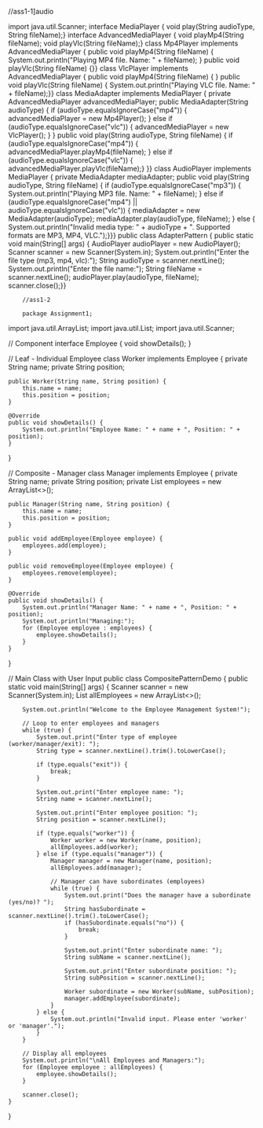 //ass1-1]audio

import java.util.Scanner;
interface MediaPlayer {
    void play(String audioType, String fileName);}
interface AdvancedMediaPlayer {
    void playMp4(String fileName);
    void playVlc(String fileName);}
class Mp4Player implements AdvancedMediaPlayer {
    public void playMp4(String fileName) {
        System.out.println("Playing MP4 file. Name: " + fileName); }
public void playVlc(String fileName) {}}
class VlcPlayer implements AdvancedMediaPlayer {
public void playMp4(String fileName) {    }
public void playVlc(String fileName) {
        System.out.println("Playing VLC file. Name: " + fileName);}}
class MediaAdapter implements MediaPlayer {
    private AdvancedMediaPlayer advancedMediaPlayer;
  public MediaAdapter(String audioType) {
        if (audioType.equalsIgnoreCase("mp4")) {
            advancedMediaPlayer = new Mp4Player();
        } else if (audioType.equalsIgnoreCase("vlc")) {
            advancedMediaPlayer = new VlcPlayer();  } }
  public void play(String audioType, String fileName) {
        if (audioType.equalsIgnoreCase("mp4")) {
            advancedMediaPlayer.playMp4(fileName);
        } else if (audioType.equalsIgnoreCase("vlc")) {
            advancedMediaPlayer.playVlc(fileName);} }}
class AudioPlayer implements MediaPlayer {
    private MediaAdapter mediaAdapter;
 public void play(String audioType, String fileName) {
        if (audioType.equalsIgnoreCase("mp3")) {
            System.out.println("Playing MP3 file. Name: " + fileName);
        } else if (audioType.equalsIgnoreCase("mp4") || audioType.equalsIgnoreCase("vlc")) {
            mediaAdapter = new MediaAdapter(audioType);
            mediaAdapter.play(audioType, fileName);
        } else {
            System.out.println("Invalid media type: " + audioType + ". Supported formats are MP3, MP4, VLC.");}}}
public class AdapterPattern {
    public static void main(String[] args) {
        AudioPlayer audioPlayer = new AudioPlayer();
        Scanner scanner = new Scanner(System.in);
System.out.println("Enter the file type (mp3, mp4, vlc):");
        String audioType = scanner.nextLine();
  System.out.println("Enter the file name:");
        String fileName = scanner.nextLine();
  audioPlayer.play(audioType, fileName);
        scanner.close();}}




        //ass1-2

        package Assignment1;
import java.util.ArrayList;
import java.util.List;
import java.util.Scanner;

// Component
interface Employee {
    void showDetails();
}

// Leaf - Individual Employee
class Worker implements Employee {
    private String name;
    private String position;

    public Worker(String name, String position) {
        this.name = name;
        this.position = position;
    }

    @Override
    public void showDetails() {
        System.out.println("Employee Name: " + name + ", Position: " + position);
    }
}

// Composite - Manager
class Manager implements Employee {
    private String name;
    private String position;
    private List<Employee> employees = new ArrayList<>();

    public Manager(String name, String position) {
        this.name = name;
        this.position = position;
    }

    public void addEmployee(Employee employee) {
        employees.add(employee);
    }

    public void removeEmployee(Employee employee) {
        employees.remove(employee);
    }

    @Override
    public void showDetails() {
        System.out.println("Manager Name: " + name + ", Position: " + position);
        System.out.println("Managing:");
        for (Employee employee : employees) {
            employee.showDetails();
        }
    }
}

// Main Class with User Input
public class CompositePatternDemo {
    public static void main(String[] args) {
        Scanner scanner = new Scanner(System.in);
        List<Employee> allEmployees = new ArrayList<>();

        System.out.println("Welcome to the Employee Management System!");

        // Loop to enter employees and managers
        while (true) {
            System.out.print("Enter type of employee (worker/manager/exit): ");
            String type = scanner.nextLine().trim().toLowerCase();

            if (type.equals("exit")) {
                break;
            }

            System.out.print("Enter employee name: ");
            String name = scanner.nextLine();

            System.out.print("Enter employee position: ");
            String position = scanner.nextLine();

            if (type.equals("worker")) {
                Worker worker = new Worker(name, position);
                allEmployees.add(worker);
            } else if (type.equals("manager")) {
                Manager manager = new Manager(name, position);
                allEmployees.add(manager);

                // Manager can have subordinates (employees)
                while (true) {
                    System.out.print("Does the manager have a subordinate (yes/no)? ");
                    String hasSubordinate = scanner.nextLine().trim().toLowerCase();
                    if (hasSubordinate.equals("no")) {
                        break;
                    }

                    System.out.print("Enter subordinate name: ");
                    String subName = scanner.nextLine();

                    System.out.print("Enter subordinate position: ");
                    String subPosition = scanner.nextLine();

                    Worker subordinate = new Worker(subName, subPosition);
                    manager.addEmployee(subordinate);
                }
            } else {
                System.out.println("Invalid input. Please enter 'worker' or 'manager'.");
            }
        }

        // Display all employees
        System.out.println("\nAll Employees and Managers:");
        for (Employee employee : allEmployees) {
            employee.showDetails();
        }

        scanner.close();
    }
}

